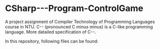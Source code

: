 # CSharp---Program-ControlGame
A project assignment of Compiler Technology of Programming Languages course in NTU. C-- (pronounced C minus minus) is a C-like programming language. More datailed specification of C--.

In this repository, following files can be found:
